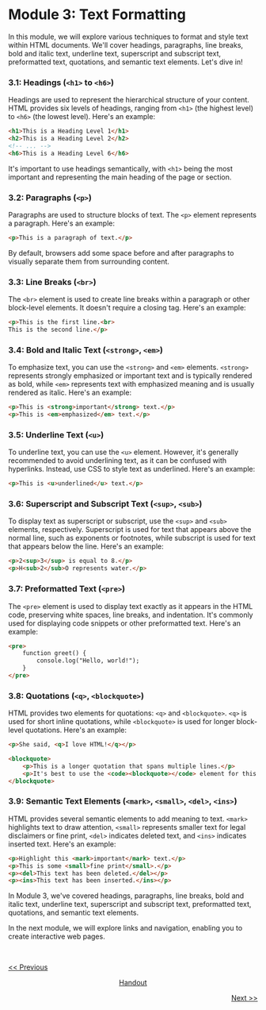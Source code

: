 # Module 3: Text Formatting

In this module, we will explore various techniques to format and style text within HTML documents. We'll cover headings, paragraphs, line breaks, bold and italic text, underline text, superscript and subscript text, preformatted text, quotations, and semantic text elements. Let's dive in!

### 3.1: Headings (`<h1>` to `<h6>`)
Headings are used to represent the hierarchical structure of your content. HTML provides six levels of headings, ranging from `<h1>` (the highest level) to `<h6>` (the lowest level). Here's an example:

```html
<h1>This is a Heading Level 1</h1>
<h2>This is a Heading Level 2</h2>
<!-- ... -->
<h6>This is a Heading Level 6</h6>
```

It's important to use headings semantically, with `<h1>` being the most important and representing the main heading of the page or section.

### 3.2: Paragraphs (`<p>`)
Paragraphs are used to structure blocks of text. The `<p>` element represents a paragraph. Here's an example:

```html
<p>This is a paragraph of text.</p>
```

By default, browsers add some space before and after paragraphs to visually separate them from surrounding content.

### 3.3: Line Breaks (`<br>`)
The `<br>` element is used to create line breaks within a paragraph or other block-level elements. It doesn't require a closing tag. Here's an example:

```html
<p>This is the first line.<br>
This is the second line.</p>
```

### 3.4: Bold and Italic Text (`<strong>`, `<em>`)
To emphasize text, you can use the `<strong>` and `<em>` elements. `<strong>` represents strongly emphasized or important text and is typically rendered as bold, while `<em>` represents text with emphasized meaning and is usually rendered as italic. Here's an example:

```html
<p>This is <strong>important</strong> text.</p>
<p>This is <em>emphasized</em> text.</p>
```

### 3.5: Underline Text (`<u>`)
To underline text, you can use the `<u>` element. However, it's generally recommended to avoid underlining text, as it can be confused with hyperlinks. Instead, use CSS to style text as underlined. Here's an example:

```html
<p>This is <u>underlined</u> text.</p>
```

### 3.6: Superscript and Subscript Text (`<sup>`, `<sub>`)
To display text as superscript or subscript, use the `<sup>` and `<sub>` elements, respectively. Superscript is used for text that appears above the normal line, such as exponents or footnotes, while subscript is used for text that appears below the line. Here's an example:

```html
<p>2<sup>3</sup> is equal to 8.</p>
<p>H<sub>2</sub>O represents water.</p>
```

### 3.7: Preformatted Text (`<pre>`)
The `<pre>` element is used to display text exactly as it appears in the HTML code, preserving white spaces, line breaks, and indentation. It's commonly used for displaying code snippets or other preformatted text. Here's an example:

```html
<pre>
    function greet() {
        console.log("Hello, world!");
    }
</pre>
```

### 3.8: Quotations (`<q>`, `<blockquote>`)
HTML provides two elements for quotations: `<q>` and `<blockquote>`. `<q>` is used for short inline quotations, while `<blockquote>` is used for longer block-level quotations. Here's an example:

```html
<p>She said, <q>I love HTML!</q></p>

<blockquote>
    <p>This is a longer quotation that spans multiple lines.</p>
    <p>It's best to use the <code><blockquote></code> element for this.</p>
</blockquote>
```

### 3.9: Semantic Text Elements (`<mark>`, `<small>`, `<del>`, `<ins>`)
HTML provides several semantic elements to add meaning to text. `<mark>` highlights text to draw attention, `<small>` represents smaller text for legal disclaimers or fine print, `<del>` indicates deleted text, and `<ins>` indicates inserted text. Here's an example:

```html
<p>Highlight this <mark>important</mark> text.</p>
<p>This is some <small>fine print</small>.</p>
<p><del>This text has been deleted.</del></p>
<p><ins>This text has been inserted.</ins></p>
```

In Module 3, we've covered headings, paragraphs, line breaks, bold and italic text, underline text, superscript and subscript text, preformatted text, quotations, and semantic text elements.

In the next module, we will explore links and navigation, enabling you to create interactive web pages. 

<br>

<p align="left"><a href="https://github.com/vennby/ChatGPT-University/blob/main/HTML/Module%202.md"><< Previous</a></p>
<p align="center"><a href="https://github.com/vennby/ChatGPT-University/blob/main/HTML/Handout.md">Handout</p>
<p align="right"><a href="https://github.com/vennby/ChatGPT-University/blob/main/HTML/Module%204.md">Next >></p>
